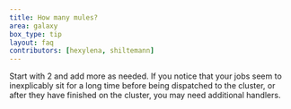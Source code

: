 ```yaml
---
title: How many mules?
area: galaxy
box_type: tip
layout: faq
contributors: [hexylena, shiltemann]
---
```


Start with 2 and add more as needed. If you notice that your jobs seem to inexplicably sit for a long time before being dispatched to the cluster, or after they have finished on the cluster, you may need additional handlers.
